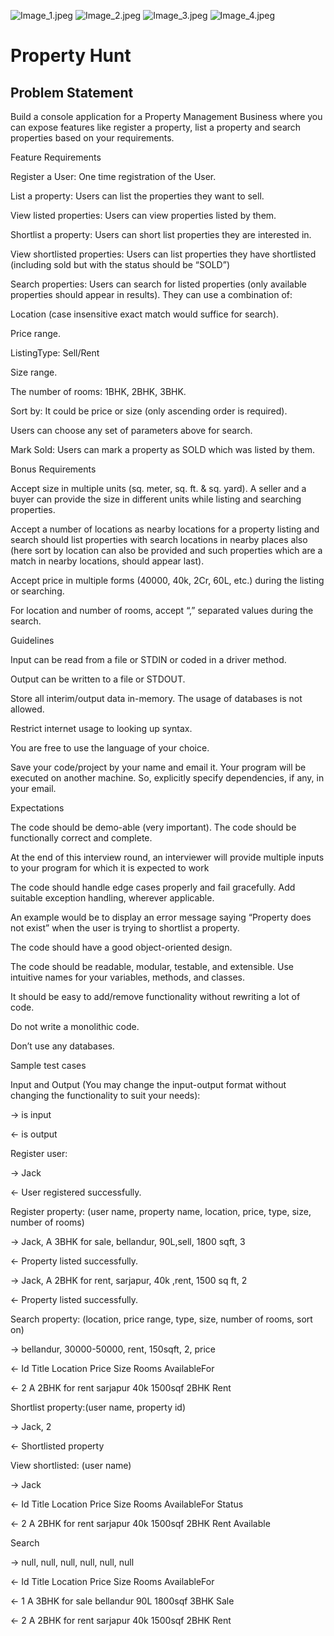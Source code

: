 ![Image_1.jpeg](..%2F..%2F..%2F..%2FDownloads%2FImage_1.jpeg)
![Image_2.jpeg](..%2F..%2F..%2F..%2FDownloads%2FImage_2.jpeg)
![Image_3.jpeg](..%2F..%2F..%2F..%2FDownloads%2FImage_3.jpeg)
![Image_4.jpeg](..%2F..%2F..%2F..%2FDownloads%2FImage_4.jpeg)

# Property Hunt

## Problem Statement

Build a console application for a Property Management Business where you can expose features like register a property, list a property and search properties based on your requirements.

Feature Requirements

Register a User: One time registration of the User.

List a property: Users can list the properties they want to sell.

View listed properties: Users can view properties listed by them.

Shortlist a property: Users can short list properties they are interested in.

View shortlisted properties: Users can list properties they have shortlisted (including sold but with the status should be “SOLD”)

Search properties: Users can search for listed properties (only available properties should appear in results). They can use a combination of:

Location (case insensitive exact match would suffice for search).

Price range.

ListingType: Sell/Rent

Size range.

The number of rooms: 1BHK, 2BHK, 3BHK.

Sort by: It could be price or size (only ascending order is required).

Users can choose any set of parameters above for search.

Mark Sold: Users can mark a property as SOLD which was listed by them.

Bonus Requirements

Accept size in multiple units (sq. meter, sq. ft. & sq. yard). A seller and a buyer can provide the size in different units while listing and searching properties.

Accept a number of locations as nearby locations for a property listing and search should list properties with search locations in nearby places also (here sort by location can also be provided and such properties which are a match in nearby locations, should appear last).

Accept price in multiple forms (40000, 40k, 2Cr, 60L, etc.) during the listing or searching.

For location and number of rooms, accept “,” separated values during the search.

Guidelines

Input can be read from a file or STDIN or coded in a driver method.

Output can be written to a file or STDOUT.

Store all interim/output data in-memory. The usage of databases is not allowed.

Restrict internet usage to looking up syntax.

You are free to use the language of your choice.

Save your code/project by your name and email it. Your program will be executed on another machine. So, explicitly specify dependencies, if any, in your email.

Expectations

The code should be demo-able (very important). The code should be functionally correct and complete.

At the end of this interview round, an interviewer will provide multiple inputs to your program for which it is expected to work

The code should handle edge cases properly and fail gracefully. Add suitable exception handling, wherever applicable.

An example would be to display an error message saying “Property does not exist” when the user is trying to shortlist a property.

The code should have a good object-oriented design.

The code should be readable, modular, testable, and extensible. Use intuitive names for your variables, methods, and classes.

It should be easy to add/remove functionality without rewriting a lot of code.

Do not write a monolithic code.

Don’t use any databases.

Sample test cases

Input and Output (You may change the input-output format without changing the functionality to suit your needs):

→ is input

← is output

Register user:

-> Jack

<- User registered successfully.

Register property: (user name, property name, location, price, type, size, number of rooms)

-> Jack, A 3BHK for sale, bellandur, 90L,sell, 1800 sqft, 3

<- Property listed successfully.

-> Jack, A 2BHK for rent, sarjapur, 40k ,rent, 1500 sq ft, 2

<- Property listed successfully.

Search property: (location, price range, type, size, number of rooms, sort on)

-> bellandur, 30000-50000, rent, 150sqft, 2, price

← Id Title Location Price Size Rooms AvailableFor

← 2 A 2BHK for rent sarjapur 40k 1500sqf 2BHK Rent

Shortlist property:(user name, property id)

-> Jack, 2

<- Shortlisted property

View shortlisted: (user name)

-> Jack

← Id Title Location Price Size Rooms AvailableFor Status

← 2 A 2BHK for rent sarjapur 40k 1500sqf 2BHK Rent Available

Search

-> null, null, null, null, null, null

← Id Title Location Price Size Rooms AvailableFor

← 1 A 3BHK for sale bellandur 90L 1800sqf 3BHK Sale

← 2 A 2BHK for rent sarjapur 40k 1500sqf 2BHK Rent